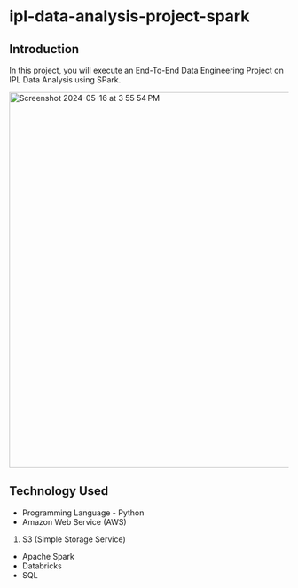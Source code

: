 # ipl-data-analysis-project-spark

## Introduction 
In this project, you will execute an End-To-End Data Engineering Project on IPL Data Analysis using SPark.


 <img width="678" alt="Screenshot 2024-05-16 at 3 55 54 PM" src="https://github.com/sindhuja444/ipl-data-analysis-project-spark/assets/110004106/9f30fb80-6342-4e2e-a42a-b51770f4bcc5">

 ## Technology Used
- Programming Language - Python
- Amazon Web Service (AWS)
1. S3 (Simple Storage Service)
- Apache Spark
- Databricks
- SQL
  





